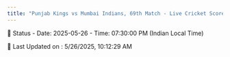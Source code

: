 ```yaml
---
title: "Punjab Kings vs Mumbai Indians, 69th Match - Live Cricket Score"
---
```


📑 Status - Date: 2025-05-26 - Time: 07:30:00 PM (Indian Local Time)

📝 Last Updated on : 5/26/2025, 10:12:29 AM  

